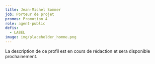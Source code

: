 ```yaml
---
title: Jean-Michel Sommer
job: Porteur de projet
promos: Promotion 4
role: agent-public
defis:
  - LABEL
image: img/placeholder_homme.png
---
```

La description de ce profil est en cours de rédaction et sera disponible prochainement.
